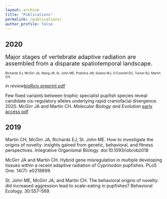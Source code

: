 ```yaml
---
layout: archive
title: "Publications"
permalink: /publications/
author_profile: false
---
```


## 2020
<font size="4">Major stages of vertebrate adaptive radiation are assembled from a disparate spatiotemporal landscape.</font>

<font size="1">Richards EJ, McGirr JA, Wang JR, St. John ME, Poelstra JW, Solano MJ, O'Connell DC, Turner BJ, Martin CH. </font> 

<i>in review</i>[bioRxiv preprint pdf](https://github.com/joemcgirr/joemcgirr.github.io/blob/master/files/papers/richards_2020.pdf)

Few fixed variants between trophic specialist pupfish species reveal candidate cis-regulatory alleles underlying rapid craniofacial divergence. 2020. McGirr JA and Martin CH. <i>Molecular Biology and Evolution</i> [early access pdf](https://github.com/joemcgirr/joemcgirr.github.io/blob/master/files/papers/mcgirr_2020.pdf)


## 2019

Martin CH, McGirr JA, Richards EJ, St. John ME. How to investigate the origins of novelty: insights gained from genetic, behavioral, and fitness perspectives. Integrative Organismal Biology. doi:10.1093/iob/obz018

McGirr JA and Martin CH. Hybrid gene misregulation in multiple developing tissues within a recent adaptive radiation of Cyprinodon pupfishes. PLoS One. 14(7): e0218899.

St. John ME, McGirr JA, and Martin CH. The behavioral origins of novelty: did increased aggression lead to scale-eating in pupfishes? Behavioral Ecology. 30:557–569.

